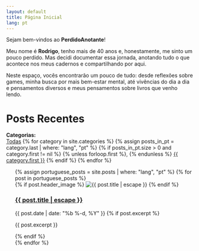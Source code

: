```yaml
---
layout: default
title: Página Inicial
lang: pt
---
```


Sejam bem-vindos ao **PerdidoAnotante**!

Meu nome é **Rodrigo**, tenho mais de 40 anos e, honestamente, me sinto um pouco perdido. Mas decidi documentar essa jornada, anotando tudo o que acontece nos meus cadernos e compartilhando por aqui.

Neste espaço, vocês encontrarão um pouco de tudo: desde reflexões sobre games, minha busca por mais bem-estar mental, até vivências do dia a dia e pensamentos diversos e meus pensamentos sobre livros que venho lendo.

<h1 class="page-heading">Posts Recentes</h1>

<div class="category-list-container">
  <strong>Categorias:</strong>
  <div class="category-list">
    <a href="#" data-category="all" class="active">Todas</a>
    {% for category in site.categories %}
      {% assign posts_in_pt = category.last | where: "lang", "pt" %}
      {% if posts_in_pt.size > 0 and category.first != nil %}
        {% unless forloop.first %}, {% endunless %}
        <a href="#" data-category="{{ category.first | slugify }}">{{ category.first }}</a>
      {% endif %}
    {% endfor %}
  </div>
</div>

<ul class="post-list">
  <div class="post-grid">
    {% assign portuguese_posts = site.posts | where: "lang", "pt" %}
    {% for post in portuguese_posts %}
      <div class="post-block" data-categories="{% for category in post.categories %}{{ category | slugify }} {% endfor %}">
        {% if post.header_image %}
          <img src="{{ post.header_image | relative_url }}" alt="{{ post.title | escape }}">
        {% endif %}
        <h3 class="post-title">
          <a href="{{ post.url | relative_url }}">{{ post.title | escape }}</a>
        </h3>
        <span class="post-meta">{{ post.date | date: "%b %-d, %Y" }}</span>
        {% if post.excerpt %}
          <p class="post-excerpt">{{ post.excerpt }}</p>
        {% endif %}
      </div>
    {% endfor %}
  </div>
</ul>
